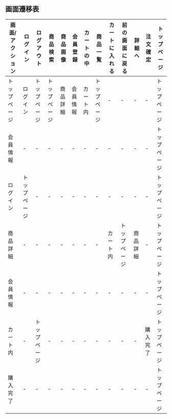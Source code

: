 ## 画面遷移表
 
  |画面/アクション|ログイン|ログアウト|商品検索|商品画像|会員登録|カートの中|商品一覧|カートに入れる|前の画面に戻る|詳細へ|注文確定|トップページ|
  |--------------|--------|---------|-------|--------|--------|---------|--------|-------------|-------------|-----|--------|-----------|
  |トップページ|ログイン|トップページ|トップページ|商品詳細|会員情報|カート内|トップページ|-|-|-|-|トップページ|
  |会員情報|-|-|-|-|-|-|-|-|-|-|-|トップページ|
  |ログイン|トップページ|-|-|-|-|-|-|-|-|-|-|トップページ|
  |商品詳細|-|-|-|-|-|-|-|カート内|トップページ|商品詳細|-|トップページ|
  |会員情報|-|-|-|-|-|-|-|-|-|-|-|トップページ|
  |カート内|-|トップページ|-|-|-|-|-|-|-|-|購入完了|トップページ|
  |購入完了|-|-|-|-|-|-|-|-|-|-|-|トップページ|
